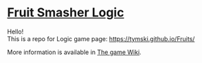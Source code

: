 #  [Fruit Smasher Logic](https://tymski.github.io/Fruits/)
  
Hello!  
This is a repo for Logic game page: https://tymski.github.io/Fruits/ 

More information is available in [The game Wiki](https://github.com/Tymski/Fruits/wiki).